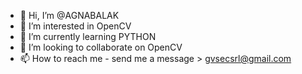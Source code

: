 - 👋 Hi, I’m @AGNABALAK
- 👀 I’m interested in OpenCV
- 🌱 I’m currently learning PYTHON 
- 💞️ I’m looking to collaborate on OpenCV
- 📫 How to reach me - send me a message > gvsecsrl@gmail.com

<!---
AGNABALAK/AGNABALAK is a ✨ special ✨ repository because its `README.md` (this file) appears on your GitHub profile.
You can click the Preview link to take a look at your changes.
--->

